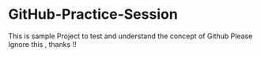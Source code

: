 # GitHub-Practice-Session
This is sample Project to test and understand the concept of Github
Please Ignore this , thanks !!
